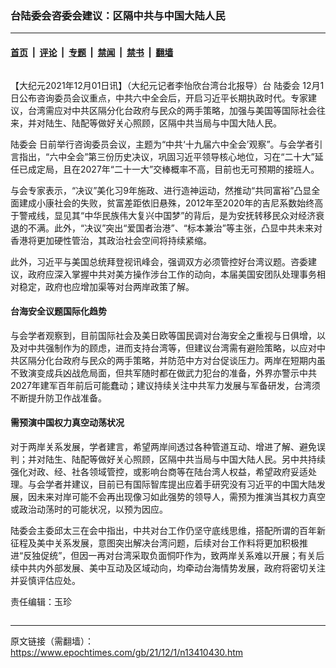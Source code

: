 ### 台陆委会咨委会建议：区隔中共与中国大陆人民

---

#### [首页](../../../..?n13410430) &nbsp;|&nbsp; [评论](../../../../../epoch-comment?n13410430) &nbsp;|&nbsp; [专题](../../../../../epoch-special?n13410430) &nbsp;|&nbsp; [禁闻](../../../../../epoch-news?n13410430) &nbsp;|&nbsp; [禁书](../../../../../books?n13410430) &nbsp;|&nbsp; [翻墙](https://github.com/gfw-breaker/nogfw/blob/master/README.md?n13410430)


<div class="column" id="artbody" itemprop="articleBody">
 <!-- article content begin -->
 <p>
  【大纪元2021年12月01日讯】（大纪元记者李怡欣台湾台北报导）台
  <ok href="https://www.epochtimes.com/gb/tag/%E9%99%86%E5%A7%94%E4%BC%9A.html">
   陆委会
  </ok>
  12月1日公布咨询委员会议重点，中共六中全会后，开启习近平长期执政时代。专家建议，台湾需应对中共区隔分化台政府与民众的两手策略，加强与美国等国际社会往来，并对陆生、陆配等做好关心照顾，区隔中共当局与中国大陆人民。
 </p>
 <p>
  <ok href="https://www.epochtimes.com/gb/tag/%E9%99%86%E5%A7%94%E4%BC%9A.html">
   陆委会
  </ok>
  日前举行咨询委员会议，主题为“中共‘十九届六中全会’观察”。与会学者引言指出，“六中全会”第三份历史决议，巩固习近平领导核心地位，习在“二十大”延任已成定局，且在2027年“二十一大”交棒概率不高，目前也无可预期的接班人。
 </p>
 <p>
  与会专家表示，“决议”美化习9年施政、进行造神运动，然推动“共同富裕”凸显全面建成小康社会的失败，贫富差距依旧悬殊，2012年至2020年的吉尼系数始终高于警戒线，显见其“中华民族伟大复兴中国梦”的背后，是为安抚转移民众对经济衰退的不满。此外，“决议”突出“爱国者治港”、“标本兼治”等主张，凸显中共未来对香港将更加硬性管治，其政治社会空间将持续紧缩。
 </p>
 <p>
  此外，习近平与美国总统拜登视讯峰会，强调双方必须管控好台湾议题。咨委建议，政府应深入掌握中共对美方操作涉台工作的动向，本届美国安团队处理事务相对稳定，政府也应增加渠等对台两岸政策了解。
 </p>
 <h4>
  台海安全议题国际化趋势
 </h4>
 <p>
  与会学者观察到，目前国际社会及美日欧等国民调对台海安全之重视与日俱增，以及对中共强制作为的顾虑，进而支持台湾等，但建议台湾需有避险策略，以应对中共区隔分化台政府与民众的两手策略，并防范中方对台促谈压力。两岸在短期内虽不致演变成兵凶战危局面，但共军随时都在做武力犯台的准备，外界亦警示中共2027年建军百年前后可能蠢动；建议持续关注中共军力发展与军备研发，台湾须不断提升防卫作战准备。
 </p>
 <h4>
  需预演中国权力真空动荡状况
 </h4>
 <p>
  对于两岸关系发展，学者建言，希望两岸间透过各种管道互动、增进了解、避免误判；并对陆生、陆配等做好关心照顾，区隔中共当局与中国大陆人民。另中共持续强化对政、经、社各领域管控，或影响台商等在陆台湾人权益，希望政府妥适处理。与会学者并建议，目前已有国际智库提出应着手研究没有习近平的中国大陆发展，因未来对岸可能不会再出现像习如此强势的领导人，需预为推演当其权力真空或政治动荡时的可能状况，以预为因应。
 </p>
 <p>
  陆委会主委邱太三在会中指出，中共对台工作仍坚守底线思维，搭配所谓的百年新征程及美中关系发展，意图突出解决台湾问题，后续对台工作料将更加积极推进“反独促统”，但因一再对台湾采取负面恫吓作为，致两岸关系难以开展；有关后续中共内外部发展、美中互动及区域动向，均牵动台海情势发展，政府将密切关注并妥慎评估应处。
 </p>
 <p>
  责任编辑：玉珍
 </p>
 <!-- article content end -->
</div>


---

原文链接（需翻墙）：https://www.epochtimes.com/gb/21/12/1/n13410430.htm